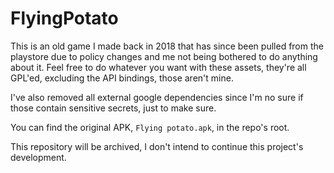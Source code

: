 # FlyingPotato

This is an old game I made back in 2018 that has since been pulled from the
playstore due to policy changes and me not being bothered to do anything about
it. Feel free to do whatever you want with these assets, they're all GPL'ed,
excluding the API bindings, those aren't mine.

I've also removed all external google dependencies since I'm no sure if those
contain sensitive secrets, just to make sure.

You can find the original APK, `Flying potato.apk`, in the repo's root.

This repository will be archived, I don't intend to continue this project's
development.
